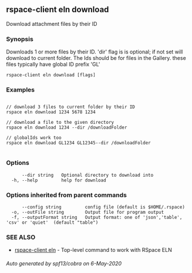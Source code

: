 ## rspace-client eln download

Download attachment files by their ID

### Synopsis

Downloads 1 or more files by their ID. 'dir' flag is is optional; if not set
will download to current folder. The Ids should be for files in the Gallery. these files typically
have global ID prefix 'GL'
	

```
rspace-client eln download [flags]
```

### Examples

```

// download 3 files to current folder by their ID
rspace eln download 1234 5678 1234

// download a file to the given directory
rspace eln download 1234 --dir /downloadFolder

// globalIds work too
rspace eln download GL1234 GL12345--dir /downloadFolder
	
```

### Options

```
      --dir string   Optional directory to download into
  -h, --help         help for download
```

### Options inherited from parent commands

```
      --config string         config file (default is $HOME/.rspace)
  -o, --outFile string        Output file for program output
  -f, --outputFormat string   Output format: one of 'json','table', 'csv' or 'quiet'  (default "table")
```

### SEE ALSO

* [rspace-client eln](rspace-client_eln.md)	 - Top-level command to work with RSpace ELN

###### Auto generated by spf13/cobra on 6-May-2020
